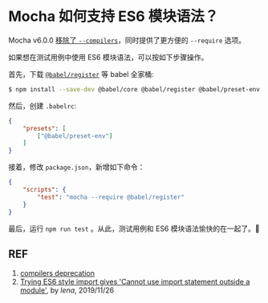 # Mocha 如何支持 ES6 模块语法？

Mocha v6.0.0 [移除了 `--compilers`][1]，同时提供了更方便的 `--require` 选项。

如果想在测试用例中使用 ES6 模块语法，可以按如下步骤操作。

首先，下载 [`@babel/register`][3] 等 babel 全家桶:

```sh
$ npm install --save-dev @babel/core @babel/register @babel/preset-env
```

然后，创建 `.babelrc`:

```json
{
    "presets": [
        ["@babel/preset-env"]
    ]
}
```

接着，修改 `package.json`，新增如下命令：

```json
{
    "scripts": {
        "test": "mocha --require @babel/register"
    }
}
```

最后，运行 `npm run test` 。从此，测试用例和 ES6 模块语法愉快的在一起了。🎉

## REF

1. [compilers deprecation][2]
1. [Trying ES6 style import gives 'Cannot use import statement outside a module'][4], by *lena*, 2019/11/26

[1]: https://mochajs.org/#-compilers "compilers option"
[2]: https://github.com/mochajs/mocha/wiki/compilers-deprecation "compilers deprecation"
[3]: https://babeljs.io/docs/en/next/babel-register.html "@babel/register"
[4]: https://stackoverflow.com/questions/59042716/trying-es6-style-import-gives-cannot-use-import-statement-outside-a-module "Trying ES6 style import"
